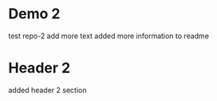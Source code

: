 # Demo 2
test repo-2
add more text
added more information to readme
# Header 2
added header 2 section